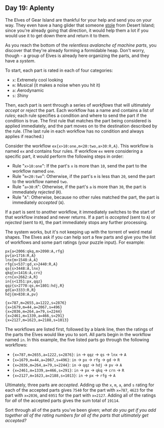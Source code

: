 ## Day 19: Aplenty 

The Elves of Gear Island are thankful for your help and send you on your way. They even have a hang glider that someone [stole](9) from Desert Island; since you're already going that direction, it would help them a lot if you would use it to get down there and return it to them.

As you reach the bottom of the *relentless avalanche of machine parts*, you discover that they're already forming a formidable heap. Don't worry, though - a group of Elves is already here organizing the parts, and they have a *system*.

To start, each part is rated in each of four categories:

- `x`: E*x*tremely cool looking
- `m`: *M*usical (it makes a noise when you hit it)
- `a`: *A*erodynamic
- `s`: *S*hiny

Then, each part is sent through a series of *workflows* that will ultimately *accept* or *reject* the part. Each workflow has a name and contains a list of *rules*; each rule specifies a condition and where to send the part if the condition is true. The first rule that matches the part being considered is applied immediately, and the part moves on to the destination described by the rule. (The last rule in each workflow has no condition and always applies if reached.)

Consider the workflow `ex{x>10:one,m<20:two,a>30:R,A}`. This workflow is named `ex` and contains four rules. If workflow `ex` were considering a specific part, it would perform the following steps in order:

- Rule "`x>10:one`": If the part's `x` is more than `10`, send the part to the workflow named `one`.
- Rule "`m<20:two`": Otherwise, if the part's `m` is less than `20`, send the part to the workflow named `two`.
- Rule "`a>30:R`": Otherwise, if the part's `a` is more than `30`, the part is immediately *rejected* (`R`).
- Rule "`A`": Otherwise, because no other rules matched the part, the part is immediately *accepted* (`A`).

If a part is sent to another workflow, it immediately switches to the start of that workflow instead and never returns. If a part is *accepted* (sent to `A`) or *rejected* (sent to `R`), the part immediately stops any further processing.

The system works, but it's not keeping up with the torrent of weird metal shapes. The Elves ask if you can help sort a few parts and give you the list of workflows and some part ratings (your puzzle input). For example:

```
px{a<2006:qkq,m>2090:A,rfg}
pv{a>1716:R,A}
lnx{m>1548:A,A}
rfg{s<537:gd,x>2440:R,A}
qs{s>3448:A,lnx}
qkq{x<1416:A,crn}
crn{x>2662:A,R}
in{s<1351:px,qqz}
qqz{s>2770:qs,m<1801:hdj,R}
gd{a>3333:R,R}
hdj{m>838:A,pv}

{x=787,m=2655,a=1222,s=2876}
{x=1679,m=44,a=2067,s=496}
{x=2036,m=264,a=79,s=2244}
{x=2461,m=1339,a=466,s=291}
{x=2127,m=1623,a=2188,s=1013}
```

The workflows are listed first, followed by a blank line, then the ratings of the parts the Elves would like you to sort. All parts begin in the workflow named `in`. In this example, the five listed parts go through the following workflows:

- `{x=787,m=2655,a=1222,s=2876}`: `in` -&gt; `qqz` -&gt; `qs` -&gt; `lnx` -&gt; `A`
- `{x=1679,m=44,a=2067,s=496}`: `in` -&gt; `px` -&gt; `rfg` -&gt; `gd` -&gt; `R`
- `{x=2036,m=264,a=79,s=2244}`: `in` -&gt; `qqz` -&gt; `hdj` -&gt; `pv` -&gt; `A`
- `{x=2461,m=1339,a=466,s=291}`: `in` -&gt; `px` -&gt; `qkq` -&gt; `crn` -&gt; `R`
- `{x=2127,m=1623,a=2188,s=1013}`: `in` -&gt; `px` -&gt; `rfg` -&gt; `A`

Ultimately, three parts are *accepted*. Adding up the `x`, `m`, `a`, and `s` rating for each of the accepted parts gives `7540` for the part with `x=787`, `4623` for the part with `x=2036`, and `6951` for the part with `x=2127`. Adding all of the ratings for *all* of the accepted parts gives the sum total of `19114`.

Sort through all of the parts you've been given; *what do you get if you add together all of the rating numbers for all of the parts that ultimately get accepted?*